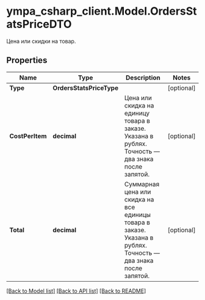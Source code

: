# ympa_csharp_client.Model.OrdersStatsPriceDTO
Цена или скидки на товар.

## Properties

Name | Type | Description | Notes
------------ | ------------- | ------------- | -------------
**Type** | **OrdersStatsPriceType** |  | [optional] 
**CostPerItem** | **decimal** | Цена или скидка на единицу товара в заказе. Указана в рублях. Точность — два знака после запятой.  | [optional] 
**Total** | **decimal** | Суммарная цена или скидка на все единицы товара в заказе. Указана в рублях. Точность — два знака после запятой.  | [optional] 

[[Back to Model list]](../README.md#documentation-for-models) [[Back to API list]](../README.md#documentation-for-api-endpoints) [[Back to README]](../README.md)

